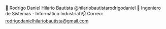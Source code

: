 👋 Rodrigo Daniel Hilario Bautista @hilariobautistarodrigodaniel
🌱 Ingeniero de Sistemas - Informático Industrial
📫 Correo: rodrigodanielhilariobautista@gmail.com
